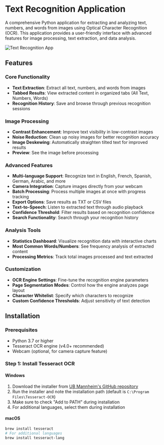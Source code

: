 # Text Recognition Application

A comprehensive Python application for extracting and analyzing text, numbers, and words from images using Optical Character Recognition (OCR). This application provides a user-friendly interface with advanced features for image processing, text extraction, and data analysis.

![Text Recognition App](https://github.com/yourusername/text-recognition-app/raw/main/screenshots/app_screenshot.png)

## Features

### Core Functionality
- **Text Extraction**: Extract all text, numbers, and words from images
- **Tabbed Results**: View extracted content in organized tabs (All Text, Numbers, Words)
- **Recognition History**: Save and browse through previous recognition sessions

### Image Processing
- **Contrast Enhancement**: Improve text visibility in low-contrast images
- **Noise Reduction**: Clean up noisy images for better recognition accuracy
- **Image Deskewing**: Automatically straighten tilted text for improved results
- **Preview**: See the image before processing

### Advanced Features
- **Multi-language Support**: Recognize text in English, French, Spanish, German, Arabic, and more
- **Camera Integration**: Capture images directly from your webcam
- **Batch Processing**: Process multiple images at once with progress tracking
- **Export Options**: Save results as TXT or CSV files
- **Text-to-Speech**: Listen to extracted text through audio playback
- **Confidence Threshold**: Filter results based on recognition confidence
- **Search Functionality**: Search through your recognition history

### Analysis Tools
- **Statistics Dashboard**: Visualize recognition data with interactive charts
- **Most Common Words/Numbers**: See frequency analysis of extracted content
- **Processing Metrics**: Track total images processed and text extracted

### Customization
- **OCR Engine Settings**: Fine-tune the recognition engine parameters
- **Page Segmentation Modes**: Control how the engine analyzes page layout
- **Character Whitelist**: Specify which characters to recognize
- **Custom Confidence Thresholds**: Adjust sensitivity of text detection

## Installation

### Prerequisites

- Python 3.7 or higher
- Tesseract OCR engine (v4.0+ recommended)
- Webcam (optional, for camera capture feature)

### Step 1: Install Tesseract OCR

#### Windows
1. Download the installer from [UB Mannheim's GitHub repository](https://github.com/UB-Mannheim/tesseract/wiki)
2. Run the installer and note the installation path (default is `C:\Program Files\Tesseract-OCR`)
3. Make sure to check "Add to PATH" during installation
4. For additional languages, select them during installation

#### macOS
```bash
brew install tesseract
# For additional languages
brew install tesseract-lang
